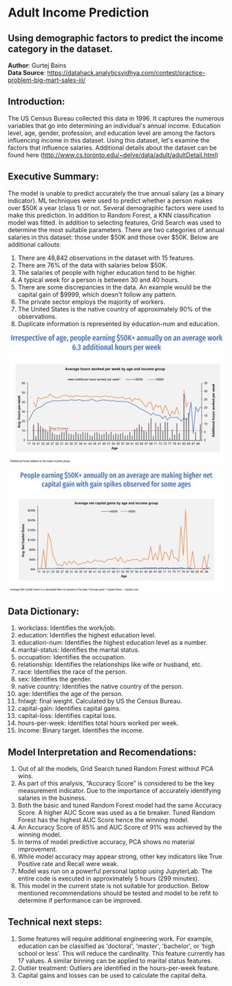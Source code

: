 # Adult Income Prediction 
## Using demographic factors to predict the income category in the dataset.  

**Author**: Gurtej Bains <br>
**Data Source**: [https://datahack.analyticsvidhya.com/contest/practice-problem-big-mart-sales-iii/ ](http://www.cs.toronto.edu/~delve/data/adult/adultDetail.html)

## Introduction:
The US Census Bureau collected this data in 1996. It captures the numerous variables that go into determining an individual's annual income. Education level, age, gender, profession, and education level are among the factors influencing income in this dataset. Using this dataset, let's examine the factors that influence salaries. Additional details about the dataset can be found here (http://www.cs.toronto.edu/~delve/data/adult/adultDetail.html)

## Executive Summary:
The model is unable to predict accurately the true annual salary (as a binary indicator). ML techniques were used to predict whether a person makes over $50K a year (class 1) or not. Several demographic factors were used to make this prediction.
In addition to Random Forest, a KNN classification model was fitted. In addition to selecting features, Grid Search was used to determine the most suitable parameters. There are two categories of annual salaries in this dataset: those under $50K and those over $50K. Below are additional callouts:
1.	There are 48,842 observations in the dataset with 15 features.
2.	There are 76% of the data with salaries below $50K.
3.	The salaries of people with higher education tend to be higher.
4.	A typical week for a person is between 30 and 40 hours.
5.	There are some discrepancies in the data. An example would be the capital gain of $9999, which doesn't follow any pattern.
6.	The private sector employs the majority of workers.
7.	The United States is the native country of approximately 90% of the observations. 
8.	Duplicate information is represented by education-num and education.

<p align = "center"> 
  <img src = "https://github.com/gurtejsbains/Adult-Income-Prediction/blob/5af82ae3235cd092e051dec059642e0dc654cc4e/Age%20and%20hours%20worked%20per%20week.png">
</p>

<p align = "center"> 
  <img src = "https://github.com/gurtejsbains/Adult-Income-Prediction/blob/5af82ae3235cd092e051dec059642e0dc654cc4e/Age%20and%20net%20capital%20gains.png">
</p>

## Data Dictionary: 
1.	workclass: Identifies the work/job.
2.	education: Identifies the highest education level.  
3.	education-num: Identifies the highest education level as a number.
4.	marital-status: Identifies the marital status.
5.	occupation: Identifies the occupation.
6.	relationship: Identifies the relationships like wife or husband, etc.
7.	race: Identifies the race of the person.
8.	sex: Identifies the gender.
9.	native country: Identifies the native country of the person.
10.	age: Identifies the age of the person.
11.	fnlwgt: final weight. Calculated by US the Census Bureau.
12.	capital-gain: Identifies capital gains.
13.	capital-loss: Identifies capital loss.
14.	hours-per-week: Identifies total hours worked per week.
15.	Income: Binary target. Identifies the income.
 
## Model Interpretation and Recomendations:
1.	Out of all the models, Grid Search tuned Random Forest without PCA wins.
2.	As part of this analysis, “Accuracy Score” is considered to be the key measurement indicator. Due to the importance of accurately identifying salaries in the business.
3.	Both the basic and tuned Random Forest model had the same Accuracy Score. A higher AUC Score was used as a tie breaker. Tuned Random Forest has the highest AUC Score hence the winning model.
4.	An Accuracy Score of 85% and AUC Score of 91% was achieved by the winning model.
5.	In terms of model predictive accuracy, PCA shows no material improvement.
6.	While model accuracy may appear strong, other key indicators like True Positive rate and Recall were weak.
7.	Model was run on a powerful personal laptop using JupyterLab. The entire code is executed in approximately 5 hours (299 minutes). 
8.	This model in the current state is not suitable for production. Below mentioned recommendations should be tested and model to be refit to determine if performance can be improved. 

## Technical next steps: 
1.	Some features will require additional engineering work. For example, education can be classified as 'doctoral', 'master', 'bachelor', or ‘high school or less’. This will reduce the cardinality. This feature currently has 17 values. A similar binning can be applied to marital status features.
2.	Outlier treatment: Outliers are identified in the hours-per-week feature.
3.	Capital gains and losses can be used to calculate the capital delta. 
